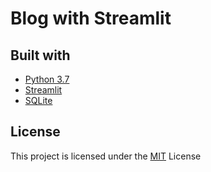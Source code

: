 # Blog with Streamlit


## Built with

- [Python 3.7](https://www.python.org/)
- [Streamlit](https://www.streamlit.io/)
- [SQLite](https://www.sqlite.org/index.html)

## License

This project is licensed under the [MIT](https://github.com/minji-mia/blog-streamlit/blob/main/LICENSE) License
